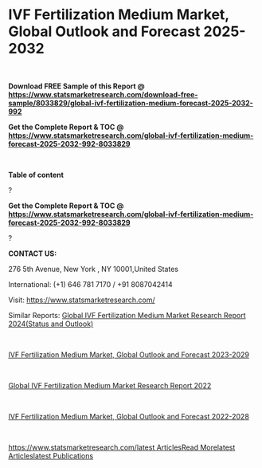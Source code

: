<h1>IVF Fertilization Medium Market, Global Outlook and Forecast 2025-2032</h1><br/><p><strong>Download FREE Sample of this Report @ <a href="https://www.statsmarketresearch.com/download-free-sample/8033829/global-ivf-fertilization-medium-forecast-2025-2032-992">https://www.statsmarketresearch.com/download-free-sample/8033829/global-ivf-fertilization-medium-forecast-2025-2032-992</a></strong></p>
 
 
 
 <div><b>Get the Complete Report & TOC @ <a href="https://www.statsmarketresearch.com/global-ivf-fertilization-medium-forecast-2025-2032-992-8033829">https://www.statsmarketresearch.com/global-ivf-fertilization-medium-forecast-2025-2032-992-8033829</a></b></div>
 
 
 
 <p><br />
 
 <b>Table of content</b></p>
 
 
 
 <p>? </p>
 
 
 
 <div><b>Get the Complete Report & TOC @ <a href="https://www.statsmarketresearch.com/global-ivf-fertilization-medium-forecast-2025-2032-992-8033829">https://www.statsmarketresearch.com/global-ivf-fertilization-medium-forecast-2025-2032-992-8033829</a></b></div>
 
 
 
 <p>? </p>
 
 
 
 <p><b>CONTACT US:</b><br />
 
 276 5th Avenue, New York , NY 10001,United States<br />
 
 International: (+1) 646 781 7170 / +91 8087042414<br />
 
 Visit: <a href="https://www.statsmarketresearch.com/">https://www.statsmarketresearch.com/</a><br />
 
 Similar Reports: <a href="https://www.statsmarketresearch.com/global-ivf-fertilization-medium-forecast-2025-2032-992-8033829">Global IVF Fertilization Medium Market Research Report 2024(Status and Outlook)</a><br />
 
 <br />
 
 <a href="https://www.statsmarketresearch.com/global-ivf-fertilization-medium-forecast-2025-2032-992-8033829">IVF Fertilization Medium Market, Global Outlook and Forecast 2023-2029</a><br />
 
 <br />
 
 <a href="https://www.statsmarketresearch.com/global-ivf-fertilization-medium-forecast-2025-2032-992-8033829">Global IVF Fertilization Medium Market Research Report 2022</a><br />
 
 <br />
 
 <a href="https://www.statsmarketresearch.com/global-ivf-fertilization-medium-forecast-2025-2032-992-8033829">IVF Fertilization Medium Market, Global Outlook and Forecast 2022-2028</a><br />
 
 <br />
 
 <a href="https://gyeongbokgung.com">https://www.statsmarketresearch.com/</a><a href="https://hallyeomaritime.com">latest Articles</a><a href="https://jingwansa.com">Read More</a><a href="https://nguoiviet.jp/">latest Articles</a><a href="https://www.intelmarketresearch.com/">latest Publications</a></p>